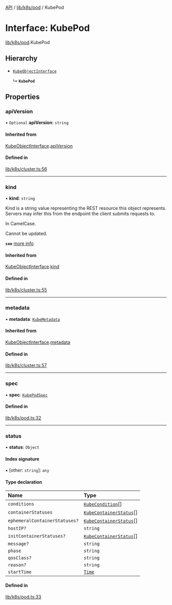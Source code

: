 [API](../API.md) / [lib/k8s/pod](../modules/lib_k8s_pod.md) / KubePod

# Interface: KubePod

[lib/k8s/pod](../modules/lib_k8s_pod.md).KubePod

## Hierarchy

- [`KubeObjectInterface`](lib_k8s_cluster.KubeObjectInterface.md)

  ↳ **`KubePod`**

## Properties

### apiVersion

• `Optional` **apiVersion**: `string`

#### Inherited from

[KubeObjectInterface](lib_k8s_cluster.KubeObjectInterface.md).[apiVersion](lib_k8s_cluster.KubeObjectInterface.md#apiversion)

#### Defined in

[lib/k8s/cluster.ts:56](https://github.com/headlamp-k8s/headlamp/blob/072d2509b/frontend/src/lib/k8s/cluster.ts#L56)

___

### kind

• **kind**: `string`

Kind is a string value representing the REST resource this object represents.
Servers may infer this from the endpoint the client submits requests to.

In CamelCase.

Cannot be updated.

**`see`** [more info](https://git.k8s.io/community/contributors/devel/sig-architecture/api-conventions.md#types-kinds)

#### Inherited from

[KubeObjectInterface](lib_k8s_cluster.KubeObjectInterface.md).[kind](lib_k8s_cluster.KubeObjectInterface.md#kind)

#### Defined in

[lib/k8s/cluster.ts:55](https://github.com/headlamp-k8s/headlamp/blob/072d2509b/frontend/src/lib/k8s/cluster.ts#L55)

___

### metadata

• **metadata**: [`KubeMetadata`](lib_k8s_cluster.KubeMetadata.md)

#### Inherited from

[KubeObjectInterface](lib_k8s_cluster.KubeObjectInterface.md).[metadata](lib_k8s_cluster.KubeObjectInterface.md#metadata)

#### Defined in

[lib/k8s/cluster.ts:57](https://github.com/headlamp-k8s/headlamp/blob/072d2509b/frontend/src/lib/k8s/cluster.ts#L57)

___

### spec

• **spec**: [`KubePodSpec`](lib_k8s_pod.KubePodSpec.md)

#### Defined in

[lib/k8s/pod.ts:32](https://github.com/headlamp-k8s/headlamp/blob/072d2509b/frontend/src/lib/k8s/pod.ts#L32)

___

### status

• **status**: `Object`

#### Index signature

▪ [other: `string`]: `any`

#### Type declaration

| Name | Type |
| :------ | :------ |
| `conditions` | [`KubeCondition`](lib_k8s_cluster.KubeCondition.md)[] |
| `containerStatuses` | [`KubeContainerStatus`](lib_k8s_cluster.KubeContainerStatus.md)[] |
| `ephemeralContainerStatuses?` | [`KubeContainerStatus`](lib_k8s_cluster.KubeContainerStatus.md)[] |
| `hostIP?` | `string` |
| `initContainerStatuses?` | [`KubeContainerStatus`](lib_k8s_cluster.KubeContainerStatus.md)[] |
| `message?` | `string` |
| `phase` | `string` |
| `qosClass?` | `string` |
| `reason?` | `string` |
| `startTime` | [`Time`](../modules/lib_k8s_cluster.md#time) |

#### Defined in

[lib/k8s/pod.ts:33](https://github.com/headlamp-k8s/headlamp/blob/072d2509b/frontend/src/lib/k8s/pod.ts#L33)
